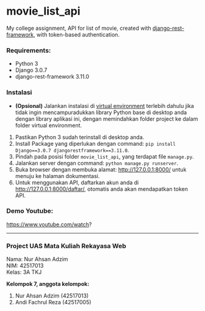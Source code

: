 # movie_list_api
My college assignment, API for list of movie, created with [django-rest-framework](https://www.django-rest-framework.org), with token-based authentication.

### Requirements:
* Python 3
* Django 3.0.7
* django-rest-framework 3.11.0

### Instalasi
* **(Opsional)** Jalankan instalasi di [virtual environment](https://docs.python.org/3/tutorial/venv.html) terlebih dahulu jika tidak ingin mencampuradukkan library Python base di desktop anda dengan library aplikasi ini, dengan memindahkan folder project ke dalam folder virtual environment.
1. Pastikan Python 3 sudah terinstall di desktop anda. 
2. Install Package yang diperlukan dengan command: `pip install Django==3.0.7 djangorestframework==3.11.0`.
3. Pindah pada posisi folder `movie_list_api`, yang terdapat file `manage.py`.
4. Jalankan server dengan command: `python manage.py runserver`.
5. Buka browser dengan membuka alamat: http://127.0.0.1:8000/ untuk menuju ke halaman dokumentasi.
6. Untuk menggunakan API, daftarkan akun anda di http://127.0.0.1:8000/daftar/, otomatis anda akan mendapatkan token API.

### Demo Youtube:
https://www.youtube.com/watch?

---

### Project UAS Mata Kuliah Rekayasa Web
Nama: Nur Ahsan Adzim<br>
NIM: 42517013<br>
Kelas: 3A TKJ

**Kelompok 7, anggota kelompok:**
1. Nur Ahsan Adzim (42517013)
2. Andi Fachrul Reza (42517005)
